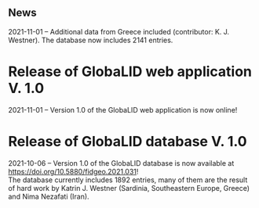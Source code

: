 ## News

2021-11-01 – Additional data from Greece included (contributor: K. J.
Westner). The database now includes 2141 entries.

# Release of GlobaLID web application V. 1.0

2021-11-01 – Version 1.0 of the GlobaLID web application is now online!

# Release of GlobaLID database V. 1.0

2021-10-06 – Version 1.0 of the GlobaLID database is now available at
<https://doi.org/10.5880/fidgeo.2021.031>!  
The database currently includes 1892 entries, many of them are the
result of hard work by Katrin J. Westner (Sardinia, Southeastern Europe,
Greece) and Nima Nezafati (Iran).
